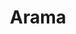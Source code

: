 ---
title: "Arama"
slug: "search"
layout: "search"
outputs:
    - html
    - json
menu:
    main:
        weight: 3
        params: 
            icon: search
---